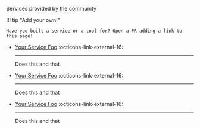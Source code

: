 Services provided by the community

!!! tip "Add your own!"

    Have you built a service or a tool for? Open a PR adding a link to this page!

<div class="grid cards" markdown>

-  [Your Service Foo](https://example.com) :octicons-link-external-16:

    ---

    Does this and that

-  [Your Service Foo](https://example.com) :octicons-link-external-16:

    ---

    Does this and that

-  [Your Service Foo](https://example.com) :octicons-link-external-16:

    ---

    Does this and that

</div>